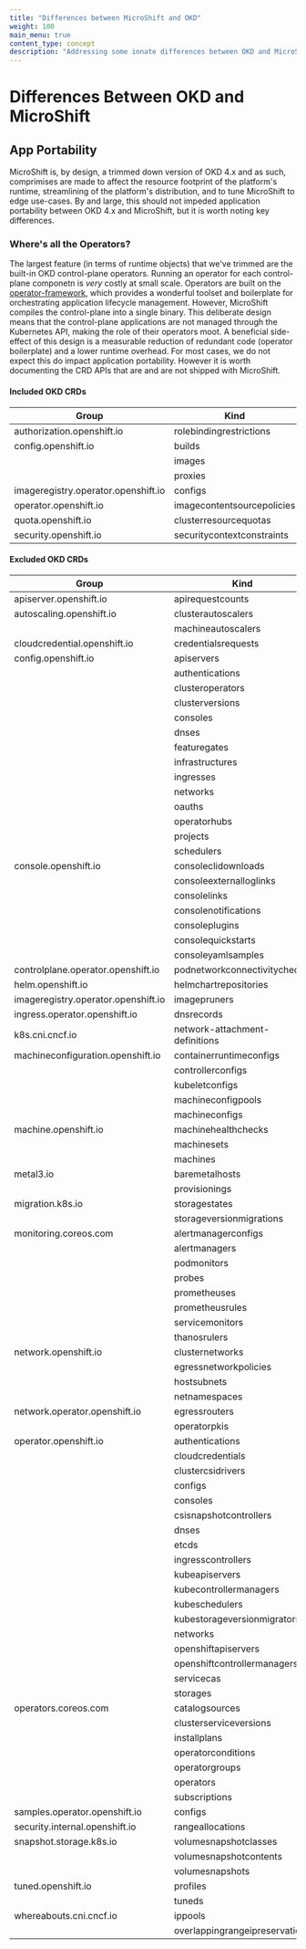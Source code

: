 ```yaml
---
title: "Differences between MicroShift and OKD"
weight: 100
main_menu: true
content_type: concept
description: "Addressing some innate differences between OKD and MicroShift."
---
```

# Differences Between OKD and MicroShift

## App Portability

MicroShift is, by design, a trimmed down version of OKD 4.x and as such, comprimises are made to affect the resource footprint of the platform's runtime, streamlining of the platform's distribution, and to tune MicroShift to edge use-cases.  By and large, this should not impeded application portability between OKD 4.x and MicroShift, but it is worth noting key differences.

### Where's all the Operators?

The largest feature (in terms of runtime objects) that we've trimmed are the built-in OKD control-plane operators.  Running an operator for each control-plane componetn is *very* costly at small scale.  Operators are built on the [operator-framework](https://operatorframework.io/), which provides a wonderful toolset and boilerplate for orchestrating application lifecycle management.  However, MicroShift compiles the control-plane into a single binary. This deliberate design means that the control-plane applications are not managed through the Kubernetes API, making the role of their operators moot.  A beneficial side-effect of this design is a measurable reduction of redundant code (operator boilerplate) and a lower runtime overhead.  For most cases, we do not expect this do impact application portability.  However it is worth documenting the CRD APIs that are and are not shipped with MicroShift.

#### Included OKD CRDs

| Group                               | Kind                       |
| ----------------------------------- | -------------------------- |
| authorization.openshift.io          | rolebindingrestrictions    |
| config.openshift.io                 | builds                     |
|                                     | images                     |
|                                     | proxies                    |
| imageregistry.operator.openshift.io | configs                    |
| operator.openshift.io               | imagecontentsourcepolicies |
| quota.openshift.io                  | clusterresourcequotas      |
| security.openshift.io               | securitycontextconstraints |

#### Excluded OKD CRDs

|Group|Kind|
|---|---|
|apiserver.openshift.io|apirequestcounts|
|autoscaling.openshift.io|clusterautoscalers|
||machineautoscalers|
|cloudcredential.openshift.io|credentialsrequests|
|config.openshift.io|apiservers|
||authentications|
||clusteroperators|
||clusterversions|
||consoles|
||dnses|
||featuregates|
||infrastructures|
||ingresses|
||networks|
||oauths|
||operatorhubs|
||projects|
||schedulers|
|console.openshift.io|consoleclidownloads|
||consoleexternalloglinks|
||consolelinks|
||consolenotifications|
||consoleplugins|
||consolequickstarts|
||consoleyamlsamples|
|controlplane.operator.openshift.io|podnetworkconnectivitychecks|
|helm.openshift.io|helmchartrepositories|
|imageregistry.operator.openshift.io|imagepruners|
|ingress.operator.openshift.io|dnsrecords|
|k8s.cni.cncf.io|network-attachment-definitions|
|machineconfiguration.openshift.io|containerruntimeconfigs|
||controllerconfigs|
||kubeletconfigs|
||machineconfigpools|
||machineconfigs|
|machine.openshift.io|machinehealthchecks|
||machinesets|
||machines|
|metal3.io|baremetalhosts|
||provisionings|
|migration.k8s.io|storagestates|
||storageversionmigrations|
|monitoring.coreos.com|alertmanagerconfigs|
||alertmanagers|
||podmonitors|
||probes|
||prometheuses|
||prometheusrules|
||servicemonitors|
||thanosrulers|
|network.openshift.io|clusternetworks|
||egressnetworkpolicies|
||hostsubnets|
||netnamespaces|
|network.operator.openshift.io|egressrouters|
||operatorpkis|
|operator.openshift.io|authentications|
||cloudcredentials|
||clustercsidrivers|
||configs|
||consoles|
||csisnapshotcontrollers|
||dnses|
||etcds|
||ingresscontrollers|
||kubeapiservers|
||kubecontrollermanagers|
||kubeschedulers|
||kubestorageversionmigrators|
||networks|
||openshiftapiservers|
||openshiftcontrollermanagers|
||servicecas|
||storages|
|operators.coreos.com|catalogsources|
||clusterserviceversions|
||installplans|
||operatorconditions|
||operatorgroups|
||operators|
||subscriptions|
|samples.operator.openshift.io|configs|
|security.internal.openshift.io|rangeallocations|
|snapshot.storage.k8s.io|volumesnapshotclasses|
||volumesnapshotcontents|
||volumesnapshots|
|tuned.openshift.io|profiles|
||tuneds|
|whereabouts.cni.cncf.io|ippools|
||overlappingrangeipreservations|

